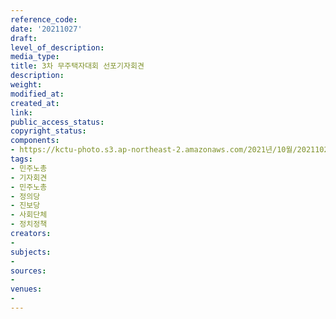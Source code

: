 ```yaml
---
reference_code: 
date: '20211027'
draft: 
level_of_description: 
media_type: 
title: 3차 무주택자대회 선포기자회견
description: 
weight: 
modified_at: 
created_at: 
link: 
public_access_status: 
copyright_status: 
components:
- https://kctu-photo.s3.ap-northeast-2.amazonaws.com/2021년/10월/20211027-3차+무주택자대회+선포기자회견_민주노총_기자회견_민주노총_정의당_진보당_사회단체_정치정책/_1D20130.jpg
tags:
- 민주노총
- 기자회견
- 민주노총
- 정의당
- 진보당
- 사회단체
- 정치정책
creators:
- 
subjects:
- 
sources:
- 
venues:
- 
---
```

